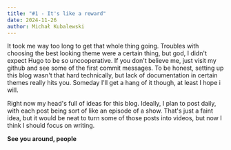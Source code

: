```yaml
---
title: "#1 - It's like a reward"
date: 2024-11-26
author: Michał Kubalewski
---
```


It took me way too long to get that whole thing going. Troubles with choosing the best looking theme were a certain thing, but god, I didn't expect Hugo to be so uncooperative. If you don't believe me, just visit my github and see some of the first commit messages. To be honest, setting up this blog wasn't that hard technically, but lack of documentation in certain themes really hits you. Someday I'll get a hang of it though, at least I hope i will.

Right now my head's full of ideas for this blog. Ideally, I plan to post daily, with each post being sort of like an episode of a show. That's just a faint idea, but it would be neat to turn some of those posts into videos, but now I think I should focus on writing.


**See you around, people**
